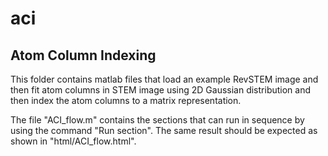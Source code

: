 aci
===

Atom Column Indexing
---------------------------

This folder contains matlab files that load an example RevSTEM image and then fit atom columns in STEM image using 2D Gaussian distribution and then index the atom columns to a matrix representation.

The file "ACI_flow.m" contains the sections that can run in sequence by using the command "Run section". The same result should be expected as shown in "html/ACI_flow.html".


